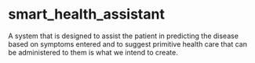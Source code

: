 # smart_health_assistant
A system that is designed to assist the patient in predicting the disease based on symptoms entered and to suggest primitive health care that can be administered to them is what we intend to create. 
